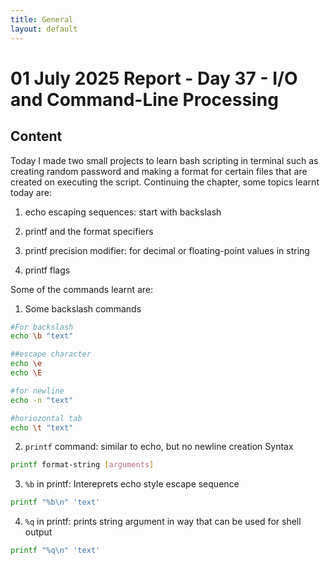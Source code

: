 ```yaml
---
title: General
layout: default
---
```


# 01 July 2025 Report - Day 37 - I/O and Command-Line Processing

## Content

Today I made two small projects to learn bash scripting in terminal such as creating random password and making a format for certain files that are created on executing the script. Continuing the chapter, some topics learnt today are:

1. echo escaping sequences: start with backslash

2. printf and the format specifiers

3. printf precision modifier: for decimal or floating-point values in string

4. printf flags

Some of the commands learnt are:

1. Some backslash commands
```bash
#For backslash
echo \b "text"

##escape character
echo \e 
echo \E

#for newline
echo -n "text"

#horiozontal tab
echo \t "text"
```

2. `printf` command: similar to echo, but no newline creation
Syntax
```bash
printf format-string [arguments]
```
3. `%b` in printf: Intereprets echo style escape sequence
```bash
printf "%b\n" 'text'
```

4. `%q` in printf: prints string argument in way that can be used for shell output
```bash
printf "%q\n" 'text'
```